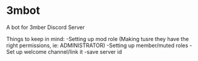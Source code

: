 # 3mbot
A bot for 3mber Discord Server

Things to keep in mind:
-Setting up mod role (Making tusre they have the right permissions, ie: ADMINISTRATOR)
-Setting up member/muted roles
-Set up welcome channel/link it
-save server id
